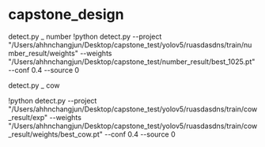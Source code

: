 # capstone_design

detect.py _ number
!python detect.py --project "/Users/ahhnchangjun/Desktop/capstone_test/yolov5/ruasdasdns/train/number_result/weights" --weights "/Users/ahhnchangjun/Desktop/capstone_test/number_result/best_1025.pt" --conf 0.4 --source 0

detect.py _ cow

!python detect.py --project "/Users/ahhnchangjun/Desktop/capstone_test/yolov5/ruasdasdns/train/cow_result/exp" --weights "/Users/ahhnchangjun/Desktop/capstone_test/yolov5/ruasdasdns/train/cow_result/weights/best_cow.pt" --conf 0.4 --source 0
